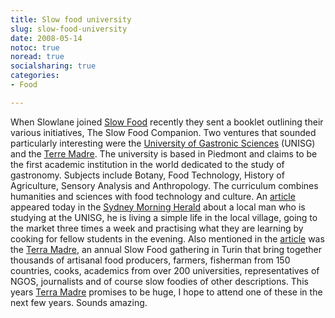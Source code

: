 ```yaml
---
title: Slow food university
slug: slow-food-university
date: 2008-05-14
notoc: true
noread: true
socialsharing: true
categories: 
- Food

---
```

When Slowlane joined [Slow Food][slowfood] recently they sent a booklet outlining their various initiatives, The Slow Food Companion. Two ventures that sounded particularly interesting were the [University of Gastronic Sciences][unisg] (UNISG) and the [Terre Madre](http://www.terramadre.info/ "Terre Madre"). The university is based in Piedmont and claims to be the first academic institution in the world dedicated to the study of gastronomy. Subjects include Botany, Food Technology, History of Agriculture, Sensory Analysis and Anthropology. The curriculum combines humanities and sciences with food technology and culture. An [article][smh] appeared today in the [Sydney Morning Herald][smh 2] about a local man who is studying at the UNISG, he is living a simple life in the local village, going to the market three times a week and practising what they are learning by cooking for fellow students in the evening. Also mentioned in the [article][smh] was the [Terra Madre][terramadre], an annual Slow Food gathering in Turin that bring together thousands of artisanal food producers, farmers, fisherman from 150 countries, cooks, academics from over 200 universities, representatives of NGOS, journalists and of course slow foodies of other descriptions. This years [Terra Madre][terramadre] promises to be huge, I hope to attend one of these in the next few years. Sounds amazing.

[slowfood]: http://www.slowfood.com/
[smh]: http://www.smh.com.au/news/environment/slowly-does-it--the-sustainable-way/2008/05/13/1210444436878.html
[smh 2]: http://www.smh.com.au/
[terramadre]: http://www.terramadre.info/
[unisg]: http://www.unisg.it/
